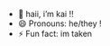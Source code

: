 - 👋 haii, i’m kai !!
- 😄 Pronouns: he/they !
- ⚡ Fun fact: im taken

<!---
himiko-ochaco/himiko-ochaco is a ✨ special ✨ repository because its `README.md` (this file) appears on your GitHub profile.
You can click the Preview link to take a look at your changes.
--->
